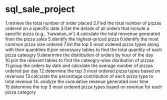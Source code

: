 # sql_sale_project

1.retrieve the total number of order placed
2.Find the total number of pizzas ordered on a specific date
3.Get the details of all orders that include a specific pizza (e.g., 'hawaiian_m')
4.calculate the total renvenue generated from the pizza sales 
5.identify the highest-priced pizza
6.identify the most common pizza size ordered
7.list the top 5 most ordered pizza types along with their quantities 
8.join necessary tables to find the total quantity of each pizza cateogry
9.determine the distribution of orders by hour of the day 
10.join the relevant tables to find the cateogry-wise disribution of pizzas 
11.group the orders by date and calculate the average number of pizzas ordered per day
12.determine the top 3 most ordered pizza types based on revenues 
13.calculate the percentage contribution of each pizza type to total revenue 
14. analyze the cumulative revenue generated over time
15.determine the top 3 most ordered pizza types based on revenue for each pizza category
